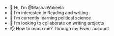 - 👋 Hi, I’m @MashalWakeela
- 👀 I’m interested in Reading and writing
- 🌱 I’m currently learning political science
- 💞️ I’m looking to collaborate on writing projects 
- 📫 How to reach me? Through my Fiverr account

<!---
MashalWakeela/MashalWakeela is a ✨ special ✨ repository because its `README.md` (this file) appears on your GitHub profile.
You can click the Preview link to take a look at your changes.
--->
